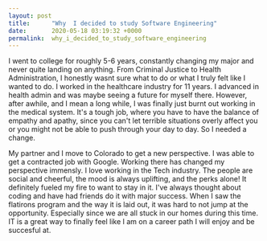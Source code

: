 ```yaml
---
layout: post
title:      "Why  I decided to study Software Engineering"
date:       2020-05-18 03:19:32 +0000
permalink:  why_i_decided_to_study_software_engineering
---
```



I went to college for roughly 5-6 years, constantly changing my major and never quite landing on anything. From Criminal Justice to Health Administration, I honestly wasnt sure what to do or what I truly felt like I wanted to do. I worked in the healthcare industry for 11 years. I advanced in health admin and was maybe seeing a future for myself there. However, after awhile, and I mean a long while, I was finally just burnt out working in the medical system. It's a tough job, where you have to have the balance of empathy and apathy, since you can't let terrible situations overly affect you or you might not be able to push through your day to day. So I needed a change.

My partner and I move to Colorado to get a new perspective. I was able to get a contracted job with Google. Working there has changed my perspective immensly. I love working in the Tech industry. The people are social and cheerful, the mood is always uplifting, and the perks alone! It definitely fueled my fire to want to stay in it. I've always thought about coding and have had friends do it with major success. When I saw the flatirons program and the way it is laid out, it was hard to not jump at the opportunity. Especially since we are all stuck in our homes during this time. IT is a great way to finally feel like I am on a career path I will enjoy and be succesful at. 
